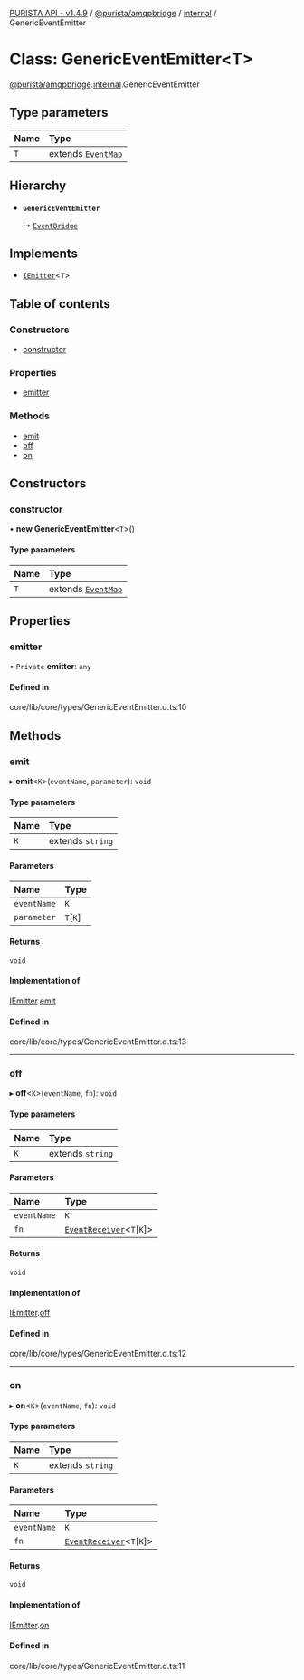 [PURISTA API - v1.4.9](../README.md) / [@purista/amqpbridge](../modules/purista_amqpbridge.md) / [internal](../modules/purista_amqpbridge.internal.md) / GenericEventEmitter

# Class: GenericEventEmitter<T\>

[@purista/amqpbridge](../modules/purista_amqpbridge.md).[internal](../modules/purista_amqpbridge.internal.md).GenericEventEmitter

## Type parameters

| Name | Type |
| :------ | :------ |
| `T` | extends [`EventMap`](../modules/purista_amqpbridge.internal.md#eventmap) |

## Hierarchy

- **`GenericEventEmitter`**

  ↳ [`EventBridge`](purista_amqpbridge.internal.EventBridge.md)

## Implements

- [`IEmitter`](../interfaces/purista_amqpbridge.internal.IEmitter.md)<`T`\>

## Table of contents

### Constructors

- [constructor](purista_amqpbridge.internal.GenericEventEmitter.md#constructor)

### Properties

- [emitter](purista_amqpbridge.internal.GenericEventEmitter.md#emitter)

### Methods

- [emit](purista_amqpbridge.internal.GenericEventEmitter.md#emit)
- [off](purista_amqpbridge.internal.GenericEventEmitter.md#off)
- [on](purista_amqpbridge.internal.GenericEventEmitter.md#on)

## Constructors

### constructor

• **new GenericEventEmitter**<`T`\>()

#### Type parameters

| Name | Type |
| :------ | :------ |
| `T` | extends [`EventMap`](../modules/purista_amqpbridge.internal.md#eventmap) |

## Properties

### emitter

• `Private` **emitter**: `any`

#### Defined in

core/lib/core/types/GenericEventEmitter.d.ts:10

## Methods

### emit

▸ **emit**<`K`\>(`eventName`, `parameter`): `void`

#### Type parameters

| Name | Type |
| :------ | :------ |
| `K` | extends `string` |

#### Parameters

| Name | Type |
| :------ | :------ |
| `eventName` | `K` |
| `parameter` | `T`[`K`] |

#### Returns

`void`

#### Implementation of

[IEmitter](../interfaces/purista_amqpbridge.internal.IEmitter.md).[emit](../interfaces/purista_amqpbridge.internal.IEmitter.md#emit)

#### Defined in

core/lib/core/types/GenericEventEmitter.d.ts:13

___

### off

▸ **off**<`K`\>(`eventName`, `fn`): `void`

#### Type parameters

| Name | Type |
| :------ | :------ |
| `K` | extends `string` |

#### Parameters

| Name | Type |
| :------ | :------ |
| `eventName` | `K` |
| `fn` | [`EventReceiver`](../modules/purista_amqpbridge.internal.md#eventreceiver)<`T`[`K`]\> |

#### Returns

`void`

#### Implementation of

[IEmitter](../interfaces/purista_amqpbridge.internal.IEmitter.md).[off](../interfaces/purista_amqpbridge.internal.IEmitter.md#off)

#### Defined in

core/lib/core/types/GenericEventEmitter.d.ts:12

___

### on

▸ **on**<`K`\>(`eventName`, `fn`): `void`

#### Type parameters

| Name | Type |
| :------ | :------ |
| `K` | extends `string` |

#### Parameters

| Name | Type |
| :------ | :------ |
| `eventName` | `K` |
| `fn` | [`EventReceiver`](../modules/purista_amqpbridge.internal.md#eventreceiver)<`T`[`K`]\> |

#### Returns

`void`

#### Implementation of

[IEmitter](../interfaces/purista_amqpbridge.internal.IEmitter.md).[on](../interfaces/purista_amqpbridge.internal.IEmitter.md#on)

#### Defined in

core/lib/core/types/GenericEventEmitter.d.ts:11
